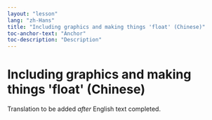 ```yaml
---
layout: "lesson"
lang: "zh-Hans"
title: "Including graphics and making things 'float' (Chinese)"
toc-anchor-text: "Anchor"
toc-description: "Description"
---
```


# Including graphics and making things 'float' (Chinese)

Translation to be added _after_ English text completed.
